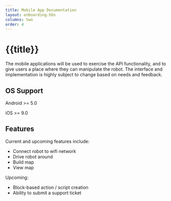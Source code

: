 ```yaml
---
title: Mobile App Documentation
layout: onboarding.hbs
columns: two
order: 4
---
```


# {{title}}

The mobile applications will be used to exercise the API functionality, and to give users a place where they can manipulate the robot. The interface and implementation is highly subject to change based on needs and feedback.

## OS Support

Android  >= 5.0

iOS  >= 9.0

## Features

Current and upcoming features include:

- Connect robot to wifi network
- Drive robot around
- Build map
- View map

Upcoming:

- Block-based action / script creation
- Ability to submit a support ticket
